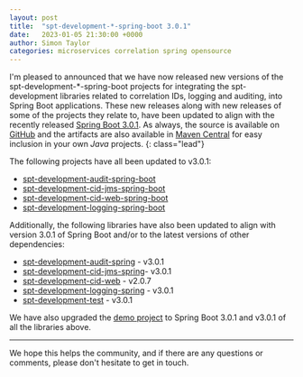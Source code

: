 ```yaml
---
layout: post
title:  "spt-development-*-spring-boot 3.0.1"
date:   2023-01-05 21:30:00 +0000
author: Simon Taylor
categories: microservices correlation spring opensource
---
```

I'm pleased to announced that we have now released new versions of the spt-development-*-spring-boot projects for integrating the spt-development
libraries related to correlation IDs, logging and auditing, into Spring Boot applications. These new releases along with new releases of some of
the projects they relate to, have been updated to align with the recently released 
[Spring Boot 3.0.1](https://spring.io/blog/2022/12/22/spring-boot-3-0-1-available-now). As always, the source is available on 
[GitHub](https://github.com/spt-development) and the artifacts are also available in 
[Maven Central](https://mvnrepository.com/artifact/com.spt-development) for easy inclusion in your own <em>Java</em> projects.
{: class="lead"}

The following projects have all been updated to v3.0.1:

* [spt-development-audit-spring-boot](https://github.com/spt-development/spt-development-audit-spring-boot)
* [spt-development-cid-jms-spring-boot](https://github.com/spt-development/spt-development-cid-jms-spring-boot)
* [spt-development-cid-web-spring-boot](https://github.com/spt-development/spt-development-cid-web-spring-boot)
* [spt-development-logging-spring-boot](https://github.com/spt-development/spt-development-logging-spring-boot)

Additionally, the following libraries have also been updated to align with version 3.0.1 of Spring Boot and/or to the latest versions of other 
dependencies:

* [spt-development-audit-spring](https://github.com/spt-development/spt-development-audit-spring) - v3.0.1
* [spt-development-cid-jms-spring](https://github.com/spt-development/spt-development-cid-jms-spring)- v3.0.1
* [spt-development-cid-web](https://github.com/spt-development/spt-development-cid-web) - v2.0.7
* [spt-development-logging-spring](https://github.com/spt-development/spt-development-logging-spring) - v3.0.1
* [spt-development-test](https://github.com/spt-development/spt-development-test) - v3.0.1

We have also upgraded the [demo project](https://github.com/spt-development/spt-development-demo) to Spring Boot 3.0.1 and v3.0.1 of all the libraries above.

---

We hope this helps the community, and if there are any questions or comments, please don't hesitate to get in touch.
